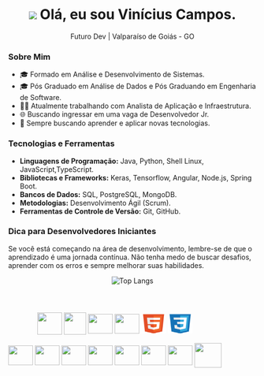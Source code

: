 <div align="center">
  <h1><img src="https://raw.githubusercontent.com/iampavangandhi/iampavangandhi/master/gifs/Hi.gif" width="30px"> Olá, eu sou Vinícius Campos.</h1>
  <p>Futuro Dev | Valparaíso de Goiás - GO</p>
</div>

### Sobre Mim
- 🎓 Formado em Análise e Desenvolvimento de Sistemas.
- 🎓 Pós Graduado em Análise de Dados e Pós Graduando em Engenharia de Software.
- 👨‍💻 Atualmente trabalhando com Analista de Aplicação e Infraestrutura.
- 🌐 Buscando ingressar em uma vaga de Desenvolvedor Jr.
- 🚀 Sempre buscando aprender e aplicar novas tecnologias.

### Tecnologias e Ferramentas
- **Linguagens de Programação:** Java, Python, Shell Linux, JavaScript,TypeScript.
- **Bibliotecas e Frameworks:** Keras, Tensorflow, Angular, Node.js, Spring Boot.
- **Bancos de Dados:** SQL, PostgreSQL, MongoDB.
- **Metodologias:** Desenvolvimento Ágil (Scrum).
- **Ferramentas de Controle de Versão:** Git, GitHub.

### Dica para Desenvolvedores Iniciantes
Se você está começando na área de desenvolvimento, lembre-se de que o aprendizado é uma jornada contínua. Não tenha medo de buscar desafios, aprender com os erros e sempre melhorar suas habilidades.

<div align="center">
  <img src="https://github-readme-stats.vercel.app/api/top-langs/?username=vhcamposq&layout=compact&theme=dracula" alt="Top Langs">
</div>


#
  
<div style="display: inline-block;" align="center"><br>
  <img align="center" height="45" width="50" src="https://cdn.jsdelivr.net/gh/devicons/devicon/icons/java/java-original.svg">
  <img align="center" height="45" width="45" src="https://cdn.jsdelivr.net/gh/devicons/devicon/icons/python/python-original.svg">
  <img align="center" height="40" width="50" src="https://cdn.jsdelivr.net/gh/devicons/devicon/icons/javascript/javascript-original.svg">
  <img align="center" height="40" width="50" src="https://cdn.jsdelivr.net/gh/devicons/devicon/icons/typescript/typescript-original.svg">
  <img align="center" height="40" width="50" src="https://raw.githubusercontent.com/devicons/devicon/master/icons/html5/html5-original.svg">
  <img align="center" height="40" width="50" src="https://raw.githubusercontent.com/devicons/devicon/master/icons/css3/css3-original.svg">         
  <br /><br />
  <img align="center" height="40" width="50" src="https://cdn.jsdelivr.net/gh/devicons/devicon/icons/spring/spring-original.svg">
  <img align="center" height="40" width="50" src="https://cdn.jsdelivr.net/gh/devicons/devicon/icons/nodejs/nodejs-plain.svg">
  <img align="center" height="40" width="50" src="https://cdn.jsdelivr.net/gh/devicons/devicon/icons/angularjs/angularjs-original.svg">
  <img align="center" height="40" width="50" src="https://cdn.jsdelivr.net/gh/devicons/devicon/icons/postgresql/postgresql-original.svg">
  <img align="center" height="40" width="50" src="https://cdn.jsdelivr.net/gh/devicons/devicon@latest/icons/azuresqldatabase/azuresqldatabase-original.svg">
  <img align="center" height="40" width="50" src="https://cdn.jsdelivr.net/gh/devicons/devicon@latest/icons/mongodb/mongodb-original.svg" >
  <img align="center" height="40" width="50" src="https://cdn.jsdelivr.net/gh/devicons/devicon@latest/icons/git/git-original.svg" >
  <img align="center" height="50" width="55" src="https://cdn.jsdelivr.net/gh/devicons/devicon/icons/docker/docker-original.svg">
  
          
  
          

</div>

#
  

<br />

